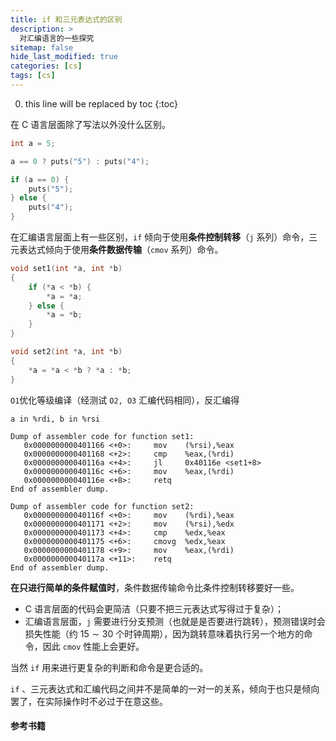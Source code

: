 ```yaml
---
title: if 和三元表达式的区别
description: >
  对汇编语言的一些探究
sitemap: false
hide_last_modified: true
categories: [cs]
tags: [cs]
---
```


0. this line will be replaced by toc
{:toc}

在 C 语言层面除了写法以外没什么区别。

```c
int a = 5;

a == 0 ? puts("5") : puts("4");

if (a == 0) {
    puts("5");
} else {
    puts("4");
}
```

在汇编语言层面上有一些区别，`if` 倾向于使用**条件控制转移**（`j` 系列）命令，三元表达式倾向于使用**条件数据传输**（`cmov` 系列）命令。

```c
void set1(int *a, int *b)
{
    if (*a < *b) {
        *a = *a;
    } else {
        *a = *b;
    }
}

void set2(int *a, int *b)
{
    *a = *a < *b ? *a : *b;
}
```

`O1`优化等级编译（经测试 `O2, O3` 汇编代码相同），反汇编得

`a in %rdi, b in %rsi`

```assembly
Dump of assembler code for function set1:
   0x0000000000401166 <+0>:     mov    (%rsi),%eax
   0x0000000000401168 <+2>:     cmp    %eax,(%rdi)
   0x000000000040116a <+4>:     jl     0x40116e <set1+8>
   0x000000000040116c <+6>:     mov    %eax,(%rdi)
   0x000000000040116e <+8>:     retq   
End of assembler dump.

Dump of assembler code for function set2:
   0x000000000040116f <+0>:     mov    (%rdi),%eax
   0x0000000000401171 <+2>:     mov    (%rsi),%edx
   0x0000000000401173 <+4>:     cmp    %edx,%eax
   0x0000000000401175 <+6>:     cmovg  %edx,%eax
   0x0000000000401178 <+9>:     mov    %eax,(%rdi)
   0x000000000040117a <+11>:    retq   
End of assembler dump.
```

**在只进行简单的条件赋值时**，条件数据传输命令比条件控制转移要好一些。

- C 语言层面的代码会更简洁（只要不把三元表达式写得过于复杂）；
- 汇编语言层面，`j` 需要进行分支预测（也就是是否要进行跳转），预测错误时会损失性能（约 $15 \sim 30$ 个时钟周期），因为跳转意味着执行另一个地方的命令，因此 `cmov` 性能上会更好。

当然 `if` 用来进行更复杂的判断和命令是更合适的。

`if` 、三元表达式和汇编代码之间并不是简单的一对一的关系，倾向于也只是倾向罢了，在实际操作时不必过于在意这些。

#### 参考书籍

[Computer Systems: A Programmer's Perspective, 3/E (CS:APP3e)]:http://csapp.cs.cmu.edu/3e/home.html

